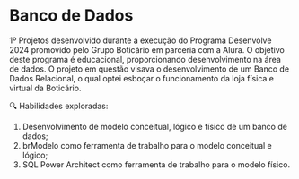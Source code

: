 # Banco de Dados

1º Projetos desenvolvido durante a execução do Programa Desenvolve 2024 promovido pelo Grupo Boticário em parceria com a Alura. O objetivo deste programa é educacional, proporcionando desenvolvimento na área de dados. O projeto em questão visava o desenvolvimento de um Banco de Dados Relacional, o qual optei esboçar o funcionamento da loja física e virtual da Boticário.

🔍 Habilidades exploradas:
1. Desenvolvimento de modelo conceitual, lógico e físico de um banco de dados;
2. brModelo como ferramenta de trabalho para o modelo conceitual e lógico;
3. SQL Power Architect como ferramenta de trabalho para o modelo físico.
